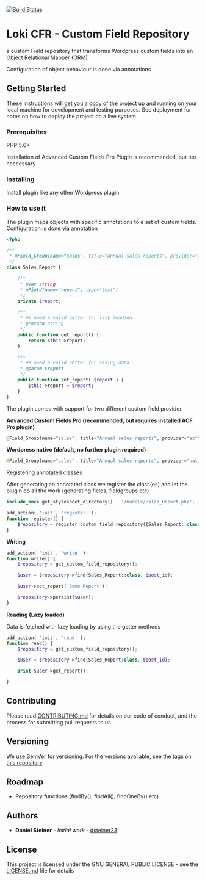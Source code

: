 [![Build Status](https://travis-ci.org/dsteiner23/custom-field-repository.svg?branch=master)](https://travis-ci.org/dsteiner23/custom-field-repository)

# Loki CFR - Custom Field Repository

a custom Field repository that transforms Wordpress custom fields into an Object Relational Mapper (ORM)

Configuration of object behaviour is done via annotations

## Getting Started

These instructions will get you a copy of the project up and running on your local machine for development and testing purposes. See deployment for notes on how to deploy the project on a live system.

### Prerequisites
PHP 5.6+

Installation of Advanced Custom Fields Pro Plugin is recommended, but not neccessary

### Installing

Install plugin like any other Wordpress plugin

### How to use it

The plugin maps objects with specific annotations to a set of custom fields. Configuration is done via annotation

```php
<?php

/**
 * @Field_Group(name="sales", title="Annual sales reports", provider="acf")
 */
class Sales_Report {

	/**
	 * @var string
	 * @Field(name="report", type="text")
	 */
	private $report;

	/**
	 * We need a valid getter for lazy loading
	 * @return string
	 */
	public function get_report() {
		return $this->report;
	}

	/**
	 * We need a valid setter for saving data
	 * @param $report
	 */
	public function set_report( $report ) {
		$this->report = $report;
	}
}
```
The plugin comes with support for two different custom field provider.

**Advanced Custom Fields Pro (recommended, but requires installed ACF Pro plugin)**

```php
@Field_Group(name="sales", title="Annual sales reports", provider="acf")
```
**Wordpress native (default, no further plugin required)**

```php
@Field_Group(name="sales", title="Annual sales reports", provider="native")
```
Registering annotated classes

After generating an annotated class we register the class(es) and let the plugin do all the work (generating fields, fieldgroups etc)

```php
include_once get_stylesheet_directory() . '/models/Sales_Report.php';

add_action( 'init', 'register' );
function register() {
	$repository = register_custom_field_repository([Sales_Report::class]);
}

```

**Writing**

```php
add_action( 'init', 'write' );
function write() {
	$repository = get_custom_field_repository();

	$user = $repository->find(Sales_Report::class, $post_id);

	$user->set_report('Some Report');

	$repository->persist($user);
}

```

**Reading (Lazy loaded)**

Data is fetched with lazy loading by using the getter methods

```php
add_action( 'init', 'read' );
function read() {
	$repository = get_custom_field_repository();

	$user = $repository->find(Sales_Report:class, $post_id);

	print $user->get_report();

}

```

## Contributing

Please read [CONTRIBUTING.md](https://gist.github.com/PurpleBooth/b24679402957c63ec426) for details on our code of conduct, and the process for submitting pull requests to us.

## Versioning

We use [SemVer](http://semver.org/) for versioning. For the versions available, see the [tags on this repository](https://github.com/your/project/tags). 

## Roadmap

* Repository functions (findBy(), findAll(), findOneBy() etc)

## Authors

* **Daniel Steiner** - *Initial work* - [dsteiner23](https://github.com/dsteiner23)

## License

This project is licensed under the GNU GENERAL PUBLIC LICENSE - see the [LICENSE.md](LICENSE.md) file for details
